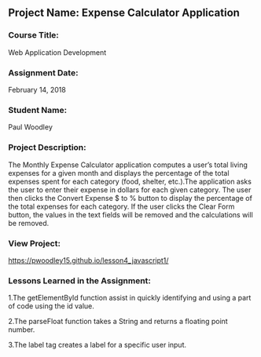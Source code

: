 ## Project Name:  Expense Calculator Application

### Course Title:
Web Application Development

### Assignment Date:  
February 14, 2018

### Student Name:  
Paul Woodley

### Project Description:
The Monthly Expense Calculator application computes a user’s total living expenses for a given
month and displays the percentage of the total expenses spent for each category (food, shelter,
etc.).The application asks the user to enter their expense in dollars for each given category. The user then
clicks the Convert Expense $ to % button to display the percentage of the total expenses for each
category. If the user clicks the Clear Form button, the values in the text fields will be removed and
the calculations will be removed.


### View Project:
 https://pwoodley15.github.io/lesson4_javascript1/

### Lessons Learned in the Assignment:
1.The getElementById function assist in quickly identifying and using a part of code using the id value.

2.The parseFloat function takes a String and returns a floating point number.

3.The label tag creates a label for a specific user input.



